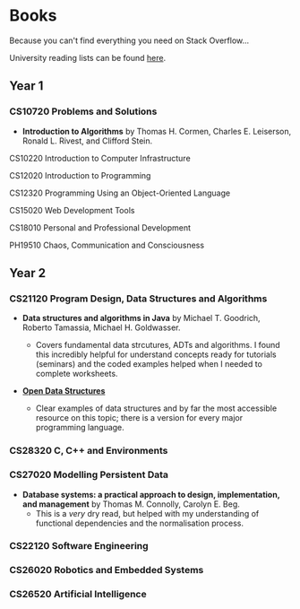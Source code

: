 # Books 

Because you can't find everything you need on Stack Overflow...

University reading lists can be found [here](http://aspire.aber.ac.uk/index.html).

## Year 1

### CS10720 Problems and Solutions

- **Introduction to Algorithms** by Thomas H. Cormen, Charles E. Leiserson, Ronald L. Rivest, and Clifford Stein.

CS10220 Introduction to Computer Infrastructure

CS12020 Introduction to Programming

CS12320 Programming Using an Object-Oriented Language

CS15020 Web Development Tools

CS18010 Personal and Professional Development

PH19510 Chaos, Communication and Consciousness

## Year 2 

### CS21120 Program Design, Data Structures and Algorithms

- **Data structures and algorithms in Java** by Michael T. Goodrich, Roberto Tamassia, Michael H. Goldwasser.
  + Covers fundamental data strcutures, ADTs and algorithms. I found this incredibly helpful for understand concepts ready for tutorials (seminars) and the coded examples helped when I needed to complete worksheets. 

- **[Open Data Structures](http://opendatastructures.org/)**
  + Clear examples of data structures and by far the most accessible resource on this topic; there is a version for every major programming language. 


### CS28320 C, C++ and Environments

### CS27020 Modelling Persistent Data

- **Database systems: a practical approach to design, implementation, and management** by Thomas M. Connolly, Carolyn E. Beg.
  + This is a *very* dry read, but helped with my understanding of functional dependencies and the normalisation process.

### CS22120 Software Engineering

### CS26020 Robotics and Embedded Systems

### CS26520 Artificial Intelligence



